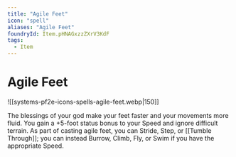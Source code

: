 ```yaml
---
title: "Agile Feet"
icon: "spell"
aliases: "Agile Feet"
foundryId: Item.pHNAGxzzZXrV3KdF
tags:
  - Item
---
```


# Agile Feet
![[systems-pf2e-icons-spells-agile-feet.webp|150]]

The blessings of your god make your feet faster and your movements more fluid. You gain a +5-foot status bonus to your Speed and ignore difficult terrain. As part of casting agile feet, you can Stride, Step, or [[Tumble Through]]; you can instead Burrow, Climb, Fly, or Swim if you have the appropriate Speed.
